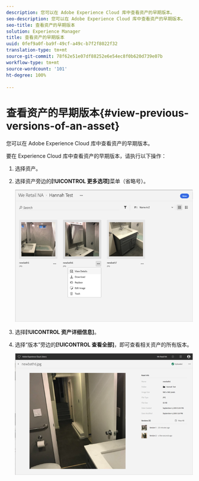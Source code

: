 ```yaml
---
description: 您可以在 Adobe Experience Cloud 库中查看资产的早期版本。
seo-description: 您可以在 Adobe Experience Cloud 库中查看资产的早期版本。
seo-title: 查看资产的早期版本
solution: Experience Manager
title: 查看资产的早期版本
uuid: 0fef9a0f-ba9f-49cf-a49c-b7f2f8022f32
translation-type: tm+mt
source-git-commit: 78f62e51e07df88252e6e54ec8f0b620d739e07b
workflow-type: tm+mt
source-wordcount: '101'
ht-degree: 100%

---
```



# 查看资产的早期版本{#view-previous-versions-of-an-asset}

您可以在 Adobe Experience Cloud 库中查看资产的早期版本。

要在 Experience Cloud 库中查看资产的早期版本，请执行以下操作：

1. 选择资产。
1. 选择资产旁边的&#x200B;**[!UICONTROL 更多选项]**&#x200B;菜单（省略号）。

   ![](assets/library_asset_options.png)

1. 选择&#x200B;**[!UICONTROL 资产详细信息]**。
1. 选择“版本”旁边的&#x200B;**[!UICONTROL 查看全部]**，即可查看相关资产的所有版本。

   ![](assets/library_details_versions.png)

